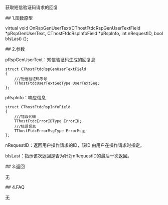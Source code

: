 <p>获取短信验证码请求的回复</p>
<span class="anchor" id="e3b25fd4-9c07-41e3-ba08-46ea5ea9b381"></span>
## 1.函数原型
<p>virtual void OnRspGenUserText(CThostFtdcRspGenUserTextField *pRspGenUserText, CThostFtdcRspInfoField *pRspInfo, int nRequestID, bool bIsLast) {};</p>
<span class="anchor" id="a5dd39d7-9891-4697-ac12-ec171ceff1a0"></span>
## 2.参数
<p>pRspGenUserText：短信验证码生成的回复息</p>
<pre><code>struct CThostFtdcRspGenUserTextField
{
    ///短信验证码序号
    TThostFtdcUserTextSeqType UserTextSeq;
};
</code></pre>
<p>pRspInfo：响应信息</p>
<pre><code>struct CThostFtdcRspInfoField
{
    ///错误代码
    TThostFtdcErrorIDType ErrorID;
    ///错误信息
    TThostFtdcErrorMsgType ErrorMsg;
};
</code></pre>
<p>nRequestID：返回用户操作请求的ID，该ID 由用户在操作请求时指定。</p>
<p>bIsLast：指示该次返回是否为针对nRequestID的最后一次返回。</p>
<span class="anchor" id="51d5aa3b-b926-4eeb-8473-e6f0ba540874"></span>
## 3.返回
<p>无</p>
<span class="anchor" id="1e0d4b97-3cb6-4fb4-a9aa-18cd153de0db"></span>
## 4.FAQ
<p>无</p>
